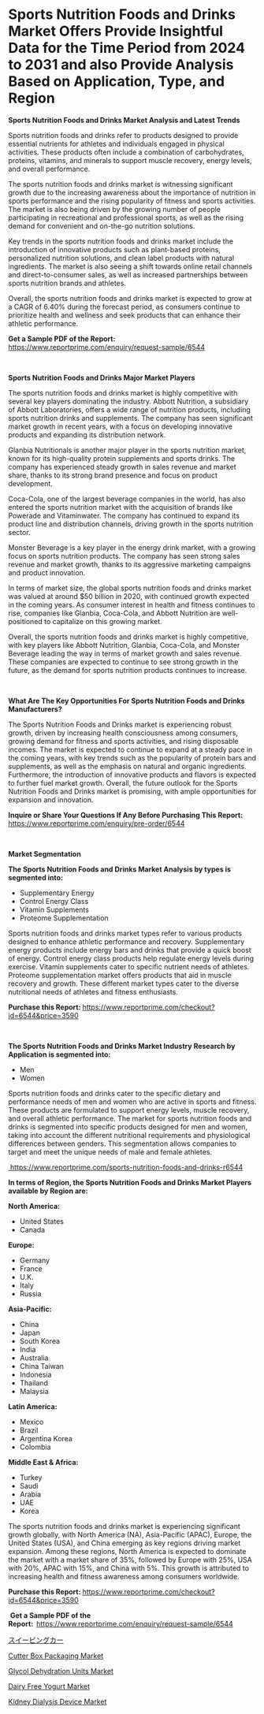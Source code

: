 <p><h1>Sports Nutrition Foods and Drinks Market Offers Provide Insightful Data for the Time Period from 2024 to 2031 and also Provide Analysis Based on Application, Type, and Region</h1></p><p><strong>Sports Nutrition Foods and Drinks Market Analysis and Latest Trends</strong></p>
<p><p>Sports nutrition foods and drinks refer to products designed to provide essential nutrients for athletes and individuals engaged in physical activities. These products often include a combination of carbohydrates, proteins, vitamins, and minerals to support muscle recovery, energy levels, and overall performance.</p><p>The sports nutrition foods and drinks market is witnessing significant growth due to the increasing awareness about the importance of nutrition in sports performance and the rising popularity of fitness and sports activities. The market is also being driven by the growing number of people participating in recreational and professional sports, as well as the rising demand for convenient and on-the-go nutrition solutions.</p><p>Key trends in the sports nutrition foods and drinks market include the introduction of innovative products such as plant-based proteins, personalized nutrition solutions, and clean label products with natural ingredients. The market is also seeing a shift towards online retail channels and direct-to-consumer sales, as well as increased partnerships between sports nutrition brands and athletes.</p><p>Overall, the sports nutrition foods and drinks market is expected to grow at a CAGR of 6.40% during the forecast period, as consumers continue to prioritize health and wellness and seek products that can enhance their athletic performance.</p></p>
<p><strong>Get a Sample PDF of the Report:&nbsp;</strong> <a href="https://www.reportprime.com/enquiry/request-sample/6544">https://www.reportprime.com/enquiry/request-sample/6544</a></p>
<p>&nbsp;</p>
<p><strong>Sports Nutrition Foods and Drinks Major Market Players</strong></p>
<p><p>The sports nutrition foods and drinks market is highly competitive with several key players dominating the industry. Abbott Nutrition, a subsidiary of Abbott Laboratories, offers a wide range of nutrition products, including sports nutrition drinks and supplements. The company has seen significant market growth in recent years, with a focus on developing innovative products and expanding its distribution network. </p><p>Glanbia Nutritionals is another major player in the sports nutrition market, known for its high-quality protein supplements and sports drinks. The company has experienced steady growth in sales revenue and market share, thanks to its strong brand presence and focus on product development.</p><p>Coca-Cola, one of the largest beverage companies in the world, has also entered the sports nutrition market with the acquisition of brands like Powerade and Vitaminwater. The company has continued to expand its product line and distribution channels, driving growth in the sports nutrition sector.</p><p>Monster Beverage is a key player in the energy drink market, with a growing focus on sports nutrition products. The company has seen strong sales revenue and market growth, thanks to its aggressive marketing campaigns and product innovation.</p><p>In terms of market size, the global sports nutrition foods and drinks market was valued at around $50 billion in 2020, with continued growth expected in the coming years. As consumer interest in health and fitness continues to rise, companies like Glanbia, Coca-Cola, and Abbott Nutrition are well-positioned to capitalize on this growing market.</p><p>Overall, the sports nutrition foods and drinks market is highly competitive, with key players like Abbott Nutrition, Glanbia, Coca-Cola, and Monster Beverage leading the way in terms of market growth and sales revenue. These companies are expected to continue to see strong growth in the future, as the demand for sports nutrition products continues to increase.</p></p>
<p>&nbsp;</p>
<p><strong>What Are The Key Opportunities For Sports Nutrition Foods and Drinks Manufacturers?</strong></p>
<p><p>The Sports Nutrition Foods and Drinks market is experiencing robust growth, driven by increasing health consciousness among consumers, growing demand for fitness and sports activities, and rising disposable incomes. The market is expected to continue to expand at a steady pace in the coming years, with key trends such as the popularity of protein bars and supplements, as well as the emphasis on natural and organic ingredients. Furthermore, the introduction of innovative products and flavors is expected to further fuel market growth. Overall, the future outlook for the Sports Nutrition Foods and Drinks market is promising, with ample opportunities for expansion and innovation.</p></p>
<p><strong>Inquire or Share Your Questions If Any Before Purchasing This Report:</strong> <a href="https://www.reportprime.com/enquiry/pre-order/6544">https://www.reportprime.com/enquiry/pre-order/6544</a></p>
<p>&nbsp;</p>
<p><strong>Market Segmentation</strong></p>
<p><strong>The Sports Nutrition Foods and Drinks Market Analysis by types is segmented into:</strong></p>
<p><ul><li>Supplementary Energy</li><li>Control Energy Class</li><li>Vitamin Supplements</li><li>Proteome Supplementation</li></ul></p>
<p><p>Sports nutrition foods and drinks market types refer to various products designed to enhance athletic performance and recovery. Supplementary energy products include energy bars and drinks that provide a quick boost of energy. Control energy class products help regulate energy levels during exercise. Vitamin supplements cater to specific nutrient needs of athletes. Proteome supplementation market offers products that aid in muscle recovery and growth. These different market types cater to the diverse nutritional needs of athletes and fitness enthusiasts.</p></p>
<p><strong>Purchase this Report:&nbsp;</strong><a href="https://www.reportprime.com/checkout?id=6544&price=3590">https://www.reportprime.com/checkout?id=6544&price=3590</a></p>
<p>&nbsp;</p>
<p><strong>The Sports Nutrition Foods and Drinks Market Industry Research by Application is segmented into:</strong></p>
<p><ul><li>Men</li><li>Women</li></ul></p>
<p><p>Sports nutrition foods and drinks cater to the specific dietary and performance needs of men and women who are active in sports and fitness. These products are formulated to support energy levels, muscle recovery, and overall athletic performance. The market for sports nutrition foods and drinks is segmented into specific products designed for men and women, taking into account the different nutritional requirements and physiological differences between genders. This segmentation allows companies to target and meet the unique needs of male and female athletes.</p></p>
<p><a href="https://www.reportprime.com/sports-nutrition-foods-and-drinks-r6544">&nbsp;https://www.reportprime.com/sports-nutrition-foods-and-drinks-r6544</a></p>
<p><strong>In terms of Region, the Sports Nutrition Foods and Drinks Market Players available by Region are:</strong></p>
<p>
    <p> <strong> North America: </strong>
        <ul>
            <li>United States</li>
            <li>Canada</li>
        </ul>
        </p> 
    <p> <strong> Europe: </strong>
        <ul>
            <li>Germany</li>
            <li>France</li>
            <li>U.K.</li>
            <li>Italy</li>
            <li>Russia</li>
        </ul>
        </p> 
    <p> <strong> Asia-Pacific: </strong>
        <ul>
            <li>China</li>
            <li>Japan</li>
            <li>South Korea</li>
            <li>India</li>
            <li>Australia</li>
            <li>China Taiwan</li>
            <li>Indonesia</li>
            <li>Thailand</li>
            <li>Malaysia</li>
        </ul>
        </p> 
    <p> <strong> Latin America: </strong>
        <ul>
            <li>Mexico</li>
            <li>Brazil</li>
            <li>Argentina Korea</li>
            <li>Colombia</li>
        </ul>
        </p> 
    <p> <strong> Middle East & Africa: </strong>
        <ul>
            <li>Turkey</li>
            <li>Saudi</li>
            <li>Arabia</li>
            <li>UAE</li>
            <li>Korea</li>
        </ul>
    </p>
    </p>
<p><p>The sports nutrition foods and drinks market is experiencing significant growth globally, with North America (NA), Asia-Pacific (APAC), Europe, the United States (USA), and China emerging as key regions driving market expansion. Among these regions, North America is expected to dominate the market with a market share of 35%, followed by Europe with 25%, USA with 20%, APAC with 15%, and China with 5%. This growth is attributed to increasing health and fitness awareness among consumers worldwide.</p></p>
<p><strong>Purchase this Report: </strong><a href="https://www.reportprime.com/checkout?id=6544&price=3590">https://www.reportprime.com/checkout?id=6544&price=3590</a></p>
<p>&nbsp;<strong>Get a Sample PDF of the Report:&nbsp;&nbsp;</strong><a href="https://www.reportprime.com/enquiry/request-sample/6544">https://www.reportprime.com/enquiry/request-sample/6544</a></p>
<p><strong></strong></p>
<p><p><a href="https://medium.com/@khkjaxbn36/%E3%82%B0%E3%83%AD%E3%83%BC%E3%83%90%E3%83%AB%E3%81%AB%E5%BA%83%E3%81%8C%E3%82%8B%E8%BB%8A%E5%B8%82%E5%A0%B4%E3%81%AE%E7%AF%84%E5%9B%B2%E3%81%A8%E6%80%A5%E9%80%9F%E3%81%AA%E6%88%90%E9%95%B7%E3%81%99%E3%82%8B6-7-cagr%E3%81%AE%E8%A9%B3%E7%B4%B0%E3%81%AA%E5%88%86%E6%9E%90%E3%81%AF-2024%E5%B9%B4%E3%81%8B%E3%82%892031%E5%B9%B4%E3%81%BE%E3%81%A7%E3%81%AE%E6%9C%9F%E9%96%93%E3%81%AB%E4%BA%88%E6%B8%AC%E3%81%95%E3%82%8C%E3%81%A6%E3%81%84%E3%81%BE%E3%81%99-347dd31f1c7a">スイーピングカー</a></p><p><a href="https://issuu.com/reportprime-2/docs/cutter-box-packaging-market-size-20_ba4bbc18560513">Cutter Box Packaging Market</a></p><p><a href="https://www.linkedin.com/pulse/glycol-dehydration-units-market-global-insights-sales-8iqde?trackingId=EmoCw4DfTEyUvBdburc5bA%3D%3D">Glycol Dehydration Units Market</a></p><p><a href="https://github.com/gdfhhhj/Market-Research-Report-List-6/blob/main/dairy-free-yogurt-market.md">Dairy Free Yogurt Market</a></p><p><a href="https://medium.com/@samirmayert184/emerging-trends-in-kidney-dialysis-device-market-global-outlook-and-future-prospects-from-2024-089f8340694e">Kidney Dialysis Device Market</a></p></p>